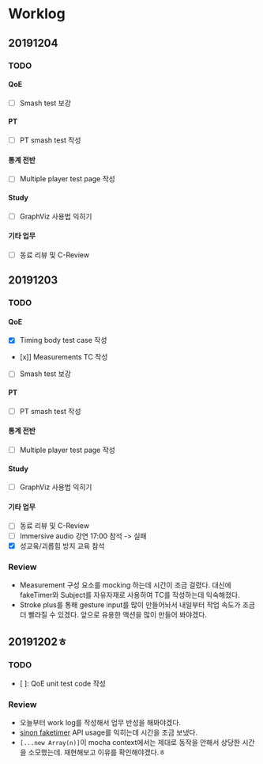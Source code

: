 # Worklog

## 20191204
### TODO
#### QoE
- [ ] Smash test 보강
#### PT
- [ ] PT smash test 작성
#### 통계 전반
- [ ] Multiple player test page 작성
#### Study
- [ ] GraphViz 사용법 익히기
#### 기타 업무
- [ ] 동료 리뷰 및 C-Review

## 20191203
### TODO
#### QoE
- [x] Timing body test case 작성
- [x]] Measurements TC 작성
- [ ] Smash test 보강
#### PT
- [ ] PT smash test 작성
#### 통계 전반
- [ ] Multiple player test page 작성
#### Study
- [ ] GraphViz 사용법 익히기
#### 기타 업무
- [ ] 동료 리뷰 및 C-Review
- [ ] Immersive audio 강연 17:00 참석 -> 실패
- [X] 성교육/괴롭힘 방지 교육 참석
### Review
- Measurement 구성 요소를 mocking 하는데 시간이 조금 걸렸다. 대신에 fakeTimer와 Subject를 자유자재로 사용하여 TC를 작성하는데 익숙해졌다.
- Stroke plus를 통해 gesture input를 많이 만들어놔서 내일부터 작업 속도가 조금 더 빨라질 수 있겠다. 앞으로 유용한 액션을 많이 만들어 봐야겠다.


## 20191202ㅎ
### TODO
- [ ]: QoE unit test code 작성
### Review
- 오늘부터 work log를 작성해서 업무 반성을 해봐야겠다.
- [sinon faketimer](https://sinonjs.org/releases/latest/) API usage를 익히는데 시간을 조금 보냈다.
- ```[...new Array(n)]```이 mocha context에서는 제대로 동작을 안해서 상당한 시간을 소모했는데. 재현해보고 이유를 확인해야겠다.ㅎ